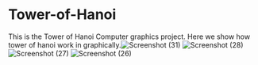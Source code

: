 # Tower-of-Hanoi
This is the Tower of Hanoi Computer graphics project. Here we show how tower of hanoi work in graphically.![Screenshot (31)](https://github.com/Techengviji/Tower-of-Hanoi/assets/137138581/06b6c397-5cb9-40a7-80d1-163d6e7778ab)
![Screenshot (28)](https://github.com/Techengviji/Tower-of-Hanoi/assets/137138581/74a77590-d08a-40ca-9421-d3d115ecfb23)
![Screenshot (27)](https://github.com/Techengviji/Tower-of-Hanoi/assets/137138581/4f01e77e-e5a1-4616-9e84-3176d6ff704b)
![Screenshot (26)](https://github.com/Techengviji/Tower-of-Hanoi/assets/137138581/00b98d23-e9cc-46fe-96cb-a13855d0f49a)
